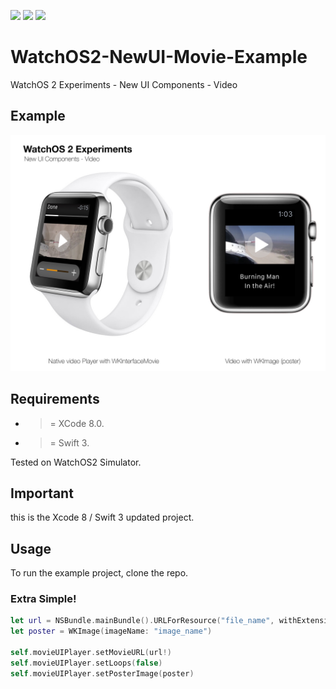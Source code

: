 ![](https://img.shields.io/badge/build-pass-brightgreen.svg?style=flat-square)
![](https://img.shields.io/badge/platform-WatchOS2-ff69b4.svg?style=flat-square)
![](https://img.shields.io/badge/Require-XCode%208-lightgrey.svg?style=flat-square)


# WatchOS2-NewUI-Movie-Example
WatchOS 2 Experiments - New UI Components - Video

## Example

![](https://raw.githubusercontent.com/Sweefties/WatchOS2-NewUI-Movie-Example/master/Screenshots/WatchOS2ExperimentsNewUIComp-Video.jpg)

## Requirements

- >= XCode 8.0.
- >= Swift 3.

Tested on WatchOS2 Simulator.

## Important

this is the Xcode 8 / Swift 3 updated project.

## Usage

To run the example project, clone the repo.

### Extra Simple!

```swift
let url = NSBundle.mainBundle().URLForResource("file_name", withExtension: "m4v")
let poster = WKImage(imageName: "image_name")

self.movieUIPlayer.setMovieURL(url!)
self.movieUIPlayer.setLoops(false)
self.movieUIPlayer.setPosterImage(poster)
```



